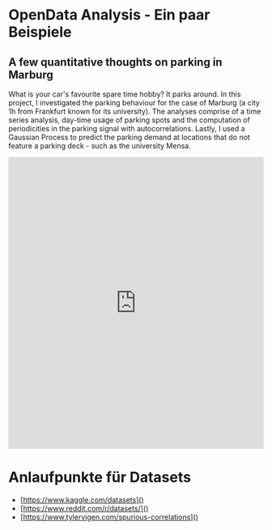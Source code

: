 # OpenData Analysis - Ein paar Beispiele
## A few quantitative thoughts on parking in Marburg

What is your car's favourite spare time hobby? It parks around. In this project, I investigated the parking behaviour for the case of Marburg (a city 1h from Frankfurt known for its university). The analyses comprise of a time series analysis, day-time usage of parking spots and the computation of periodicities in the parking signal with autocorrelations. Lastly, I used a Gaussian Process to predict the parking demand at locations that do not feature a parking deck - such as the university Mensa.

<iframe width="100%" height="576" src="https://media.ccc.de/v/rc3-663787-a_few_quantitative_thoughts_on_parking_in_marburg/oembed" frameborder="0" allowfullscreen>https://media.ccc.de/v/rc3-663787-a_few_quantitative_thoughts_on_parking_in_marburg</iframe>



<!--
## Data-Mining in Python 

 Jonas 
-->



<!--

## Data-Mining in Java

- [JSoup](https://jsoup.org/) - web scraping mit Java
- [jfreechart](https://www.jfree.org/jfreechart/) - Diagramme mit Java
- [OpenCSV](http://opencsv.sourceforge.net/) - CSV für Java
- [ApacheCommonCSV](https://commons.apache.org/proper/commons-csv/) - weiteres CSV für Java

-->

# Anlaufpunkte für Datasets 

 - [https://www.kaggle.com/datasets]()
 - [https://www.reddit.com/r/datasets/]()
 - [https://www.tylervigen.com/spurious-correlations]()